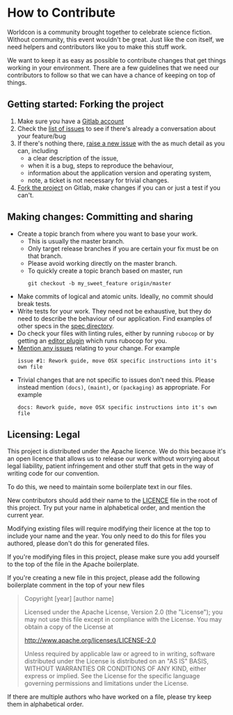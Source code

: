 # How to Contribute

Worldcon is a community brought together to celebrate science fiction. Without community, this event wouldn't be great.
Just like the con itself, we need helpers and contributors like you to make this stuff work.

We want to keep it as easy as possible to contribute changes that get things working in your environment. There are a
few guidelines that we need our contributors to follow so that we can have a chance of keeping on top of things.

## Getting started: Forking the project

1. Make sure you have a [Gitlab account](https://gitlab.com/users/sign_in#register-pane)
2. Check the [list of issues](https://gitlab.com/worldcon/2020-wellington/issues) to see if there's already a
   conversation about your feature/bug
3. If there's nothing there, [raise a new issue](https://gitlab.com/worldcon/2020-wellington/issues/new) with the
   as much detail as you can, including
    - a clear description of the issue,
    - when it is a bug, steps to reproduce the behaviour,
    - information about the  application version and operating system,
    - note, a ticket is not necessary for trivial changes.
4. [Fork the project](https://gitlab.com/worldcon/2020-wellington/forks/new) on Gitlab, make changes if you can or just
   a test if you can't.

## Making changes: Committing and sharing

* Create a topic branch from where you want to base your work.
    * This is usually the master branch.
    * Only target release branches if you are certain your fix must be on that branch.
    * Please avoid working directly on the master branch.
    * To quickly create a topic branch based on master, run
      ```
      git checkout -b my_sweet_feature origin/master
      ```
* Make commits of logical and atomic units. Ideally, no commit should break tests.
* Write tests for your work. They need not be exhaustive, but they do need to describe the behaviour of our application.
  Find examples of other specs in the [spec directory](tree/master/spec).
* Do check your files with linting rules, either by running `rubocop` or by getting an [editor
  plugin](https://docs.rubocop.org/en/latest/integration_with_other_tools/) which runs rubocop for you.
* [Mention any issues](https://gitlab.com/worldcon/2020-wellington/issues) relating to your change. For example
  ```
  issue #1: Rework guide, move OSX specific instructions into it's own file
  ```
* Trivial changes that are not specific to issues don't need this. Please instead mention `(docs)`, `(maint)`, or
  `(packaging)` as appropriate. For example
  ```
  docs: Rework guide, move OSX specific instructions into it's own file
  ```

## Licensing: Legal

This project is distributed under the Apache licence. We do this because it's an open licence that allows us to release
our work without worrying about legal liability, patient infringement and other stuff that gets in the way of writing
code for our convention.

To do this, we need to maintain some boilerplate text in our files.

New contributors should add their name to the [LICENCE](LICENCE) file in the root of this project. Try put your name in
alphabetical order, and mention the current year.

Modifying existing files will require modifying their licence at the top to include your name and the year. You only
need to do this for files you authored, please don't do this for generated files.

If you're modifying files in this project, please make sure you add yourself to the top of the file in the Apache
boilerplate.

If you're creating a new file in this project, please add the following boilerplate comment in the top of your new files

> Copyright [year] [author name]
>
> Licensed under the Apache License, Version 2.0 (the "License");
> you may not use this file except in compliance with the License.
> You may obtain a copy of the License at
>
>   http://www.apache.org/licenses/LICENSE-2.0
>
> Unless required by applicable law or agreed to in writing, software
> distributed under the License is distributed on an "AS IS" BASIS,
> WITHOUT WARRANTIES OR CONDITIONS OF ANY KIND, either express or implied.
> See the License for the specific language governing permissions and
> limitations under the License.

If there are multiple authors who have worked on a file, please try keep them in alphabetical order.

